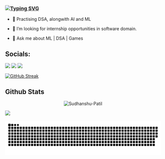 ### [![Typing SVG](https://readme-typing-svg.demolab.com?font=Fira+Code&pause=1000&random=false&width=435&lines=Hi%2C+I'm+Sudhanshu+Patil)](https://git.io/typing-svg)

- 🌱 Practising DSA, alongwith AI and ML
  
- 🤔 I’m looking for internship opportunities in software domain.
  
- 💬 Ask me about ML | DSA | Games

## Socials:
[![](https://img.shields.io/badge/linkedin-%230077B5.svg?style=for-the-badge&logo=linkedin)](https://www.linkedin.com/in/sudhpatil)
[![](https://img.shields.io/badge/Gmail-D14836?style=for-the-badge&logo=gmail&logoColor=white)](mailto:sudhanshupatil588@gmail.com)
[![](https://img.shields.io/badge/Instagram-E4405F?style=for-the-badge&logo=instagram&logoColor=white)](https://www.instagram.com/sudhan_shuu/)

[![GitHub Streak](https://streak-stats.demolab.com?user=Sudhanshu-Patil)](https://git.io/streak-stats)

## Github Stats
<p align='center'> <img src="https://komarev.com/ghpvc/?username=Sudhanshu-Patil&label=Profile%20views&color=0e75b6&style=flat&base=415" alt="Sudhanshu-Patil" /> </p>
<img src="https://github-readme-stats.vercel.app/api?username=Sudhanshu-Patil&show_icons=true"/>
<p align='center'>
<picture>
<img src="https://raw.githubusercontent.com/hxu296/hxu296/output/github-contribution-grid-snake.svg" />
</picture>
</p>
